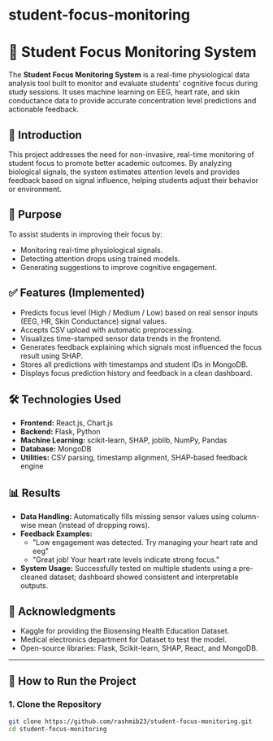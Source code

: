 # student-focus-monitoring


# 🧠 Student Focus Monitoring System

The **Student Focus Monitoring System** is a real-time physiological data analysis tool built to monitor and evaluate students' cognitive focus during study sessions. It uses machine learning on EEG, heart rate, and skin conductance data to provide accurate concentration level predictions and actionable feedback.

## 📌 Introduction

This project addresses the need for non-invasive, real-time monitoring of student focus to promote better academic outcomes. By analyzing biological signals, the system estimates attention levels and provides feedback based on signal influence, helping students adjust their behavior or environment.

## 🎯 Purpose

To assist students in improving their focus by:
- Monitoring real-time physiological signals.
- Detecting attention drops using trained models.
- Generating suggestions to improve cognitive engagement.

## ✅ Features (Implemented)

- Predicts focus level (High / Medium / Low) based on real sensor inputs (EEG, HR, Skin Conductance) signal values.
- Accepts CSV upload with automatic preprocessing.
- Visualizes time-stamped sensor data trends in the frontend.
- Generates feedback explaining which signals most influenced the focus result using SHAP.
- Stores all predictions with timestamps and student IDs in MongoDB.
- Displays focus prediction history and feedback in a clean dashboard.

## 🛠️ Technologies Used

- **Frontend:** React.js, Chart.js
- **Backend:** Flask, Python
- **Machine Learning:** scikit-learn, SHAP, joblib, NumPy, Pandas
- **Database:** MongoDB
- **Utilities:** CSV parsing, timestamp alignment, SHAP-based feedback engine

## 📊 Results

- **Data Handling:** Automatically fills missing sensor values using column-wise mean (instead of dropping rows).
- **Feedback Examples:**
  - "Low engagement was detected. Try managing your heart rate and eeg"
  - "Great job! Your heart rate levels indicate strong focus."
- **System Usage:** Successfully tested on multiple students using a pre-cleaned dataset; dashboard showed consistent and interpretable outputs.

## 🙌 Acknowledgments

- Kaggle for providing the Biosensing Health Education Dataset.
- Medical electronics department for Dataset to test the model.
- Open-source libraries: Flask, Scikit-learn, SHAP, React, and MongoDB.

---
## 🚀 How to Run the Project

### 1. Clone the Repository

```bash
git clone https://github.com/rashmib23/student-focus-monitoring.git
cd student-focus-monitoring


